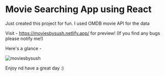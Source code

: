 # Movie Searching App using React

Just created this project for fun. I used OMDB movie API for the data

Visit - https://moviesbysush.netlify.app/ for preview!
(If you find any bugs please notify me!)

Here's a glance -

![moviesbysush](https://github.com/sushantpatil03/movie-app-react/assets/120216151/27f9355e-9cbd-4d42-b18e-848fcee1160e)


Enjoy nd have a great day :)
